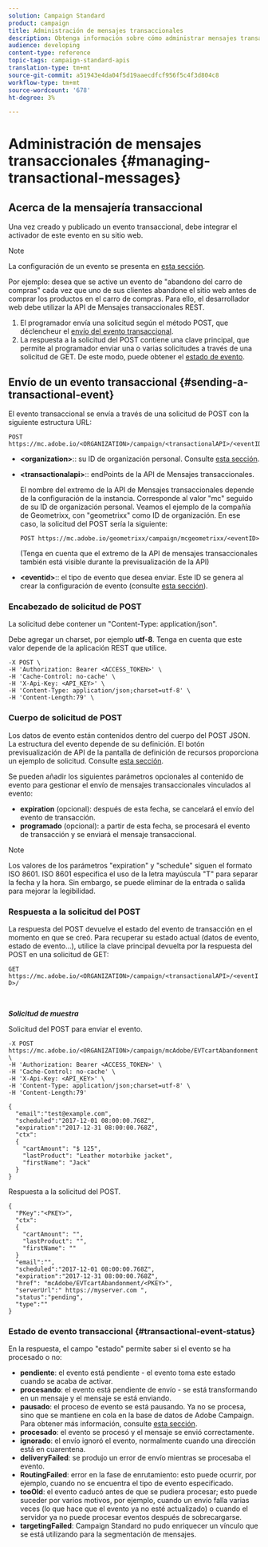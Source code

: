 ```yaml
---
solution: Campaign Standard
product: campaign
title: Administración de mensajes transaccionales
description: Obtenga información sobre cómo administrar mensajes transaccionales con API.
audience: developing
content-type: reference
topic-tags: campaign-standard-apis
translation-type: tm+mt
source-git-commit: a51943e4da04f5d19aaecdfcf956f5c4f3d804c8
workflow-type: tm+mt
source-wordcount: '678'
ht-degree: 3%

---
```



# Administración de mensajes transaccionales {#managing-transactional-messages}

## Acerca de la mensajería transaccional

Una vez creado y publicado un evento transaccional, debe integrar el activador de este evento en su sitio web.

>[!NOTE]
>
>La configuración de un evento se presenta en [esta sección](../../channels/using/configuring-transactional-event.md).

Por ejemplo: desea que se active un evento de &quot;abandono del carro de compras&quot; cada vez que uno de sus clientes abandone el sitio web antes de comprar los productos en el carro de compras. Para ello, el desarrollador web debe utilizar la API de Mensajes transaccionales REST.

1. El programador envía una solicitud según el método POST, que déclencheur el [envío del evento transaccional](#sending-a-transactional-event).
1. La respuesta a la solicitud del POST contiene una clave principal, que permite al programador enviar una o varias solicitudes a través de una solicitud de GET. De este modo, puede obtener el [estado de evento](#transactional-event-status).

## Envío de un evento transaccional {#sending-a-transactional-event}

El evento transaccional se envía a través de una solicitud de POST con la siguiente estructura URL:

```
POST https://mc.adobe.io/<ORGANIZATION>/campaign/<transactionalAPI>/<eventID>
```

* **&lt;organization>**:: su ID de organización personal. Consulte [esta sección](../../api/using/must-read.md).

* **&lt;transactionalapi>**:: endPoints de la API de Mensajes transaccionales.

   El nombre del extremo de la API de Mensajes transaccionales depende de la configuración de la instancia. Corresponde al valor &quot;mc&quot; seguido de su ID de organización personal. Veamos el ejemplo de la compañía de Geometrixx, con &quot;geometrixx&quot; como ID de organización. En ese caso, la solicitud del POST sería la siguiente:

   `POST https://mc.adobe.io/geometrixx/campaign/mcgeometrixx/<eventID>`

   (Tenga en cuenta que el extremo de la API de mensajes transaccionales también está visible durante la previsualización de la API)

* **&lt;eventid>**:: el tipo de evento que desea enviar. Este ID se genera al crear la configuración de evento (consulte [esta sección](../../channels/using/configuring-transactional-event.md#creating-an-event)).

### Encabezado de solicitud de POST

La solicitud debe contener un &quot;Content-Type: application/json&quot;.

Debe agregar un charset, por ejemplo **utf-8**. Tenga en cuenta que este valor depende de la aplicación REST que utilice.

```
-X POST \
-H 'Authorization: Bearer <ACCESS_TOKEN>' \
-H 'Cache-Control: no-cache' \
-H 'X-Api-Key: <API_KEY>' \
-H 'Content-Type: application/json;charset=utf-8' \
-H 'Content-Length:79' \
```

### Cuerpo de solicitud de POST

Los datos de evento están contenidos dentro del cuerpo del POST JSON. La estructura del evento depende de su definición. El botón previsualización de API de la pantalla de definición de recursos proporciona un ejemplo de solicitud. Consulte [esta sección](../../channels/using/publishing-transactional-event.md#previewing-and-publishing-the-event).

Se pueden añadir los siguientes parámetros opcionales al contenido de evento para gestionar el envío de mensajes transaccionales vinculados al evento:

* **expiration** (opcional): después de esta fecha, se cancelará el envío del evento de transacción.
* **programado**  (opcional): a partir de esta fecha, se procesará el evento de transacción y se enviará el mensaje transaccional.

>[!NOTE]
>
>Los valores de los parámetros &quot;expiration&quot; y &quot;schedule&quot; siguen el formato ISO 8601. ISO 8601 especifica el uso de la letra mayúscula &quot;T&quot; para separar la fecha y la hora. Sin embargo, se puede eliminar de la entrada o salida para mejorar la legibilidad.

### Respuesta a la solicitud del POST

La respuesta del POST devuelve el estado del evento de transacción en el momento en que se creó. Para recuperar su estado actual (datos de evento, estado de evento...), utilice la clave principal devuelta por la respuesta del POST en una solicitud de GET:

`GET https://mc.adobe.io/<ORGANIZATION>/campaign/<transactionalAPI>/<eventID>/`

<br/>

***Solicitud de muestra***

Solicitud del POST para enviar el evento.

```
-X POST https://mc.adobe.io/<ORGANIZATION>/campaign/mcAdobe/EVTcartAbandonment \
-H 'Authorization: Bearer <ACCESS_TOKEN>' \
-H 'Cache-Control: no-cache' \
-H 'X-Api-Key: <API_KEY>' \
-H 'Content-Type: application/json;charset=utf-8' \
-H 'Content-Length:79'

{
  "email":"test@example.com",
  "scheduled":"2017-12-01 08:00:00.768Z",
  "expiration":"2017-12-31 08:00:00.768Z",
  "ctx":
  {
    "cartAmount": "$ 125",
    "lastProduct": "Leather motorbike jacket",
    "firstName": "Jack"
  }
}
```

Respuesta a la solicitud del POST.

```
{
  "PKey":"<PKEY>",
  "ctx":
  {
    "cartAmount": "",
    "lastProduct": "",
    "firstName": ""
  }
  "email":"",
  "scheduled":"2017-12-01 08:00:00.768Z",
  "expiration":"2017-12-31 08:00:00.768Z",
  "href": "mcAdobe/EVTcartAbandonment/<PKEY>",
  "serverUrl":" https://myserver.com ",
  "status":"pending",
  "type":""
}
```

### Estado de evento transaccional {#transactional-event-status}

En la respuesta, el campo &quot;estado&quot; permite saber si el evento se ha procesado o no:

* **pendiente**: el evento está pendiente - el evento toma este estado cuando se acaba de activar.
* **procesando**: el evento está pendiente de envío - se está transformando en un mensaje y el mensaje se está enviando.
* **pausado**: el proceso de evento se está pausando. Ya no se procesa, sino que se mantiene en cola en la base de datos de Adobe Campaign. Para obtener más información, consulte [esta sección](../../channels/using/publishing-transactional-message.md#suspending-a-transactional-message-publication).
* **procesado**: el evento se procesó y el mensaje se envió correctamente.
* **ignorado**: el envío ignoró el evento, normalmente cuando una dirección está en cuarentena.
* **deliveryFailed**: se produjo un error de envío mientras se procesaba el evento.
* **RoutingFailed**: error en la fase de enrutamiento: esto puede ocurrir, por ejemplo, cuando no se encuentra el tipo de evento especificado.
* **tooOld**: el evento caducó antes de que se pudiera procesar; esto puede suceder por varios motivos, por ejemplo, cuando un envío falla varias veces (lo que hace que el evento ya no esté actualizado) o cuando el servidor ya no puede procesar eventos después de sobrecargarse.
* **targetingFailed**: Campaign Standard no pudo enriquecer un vínculo que se está utilizando para la segmentación de mensajes.
